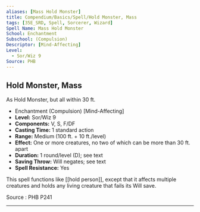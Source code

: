 ```yaml
---
aliases: [Mass Hold Monster]
title: Compendium/Basics/Spell/Hold Monster, Mass
tags: [35E_SRD, Spell, Sorcerer, Wizard]
Spell Name: Mass Hold Monster
School: Enchantment
Subschool: (Compulsion)
Descriptor: [Mind-Affecting]
Level:
  - Sor/Wiz 9
Source: PHB
---
```



## Hold Monster, Mass

As Hold Monster, but all within 30 ft.

*   Enchantment (Compulsion) [Mind-Affecting]
*   **Level:** Sor/Wiz 9
*   **Components:** V, S, F/DF
*   **Casting Time:** 1 standard action
*   **Range:** Medium (100 ft. + 10 ft./level)
*   **Effect:** One or more creatures, no two of which can be more than 30 ft. apart
*   **Duration:** 1 round/level (D); see text
*   **Saving Throw:** Will negates; see text
*   **Spell Resistance:** Yes

This spell functions like [[hold person]], except that it affects multiple creatures and holds any living creature that fails its Will save.

Source : PHB P241

---
